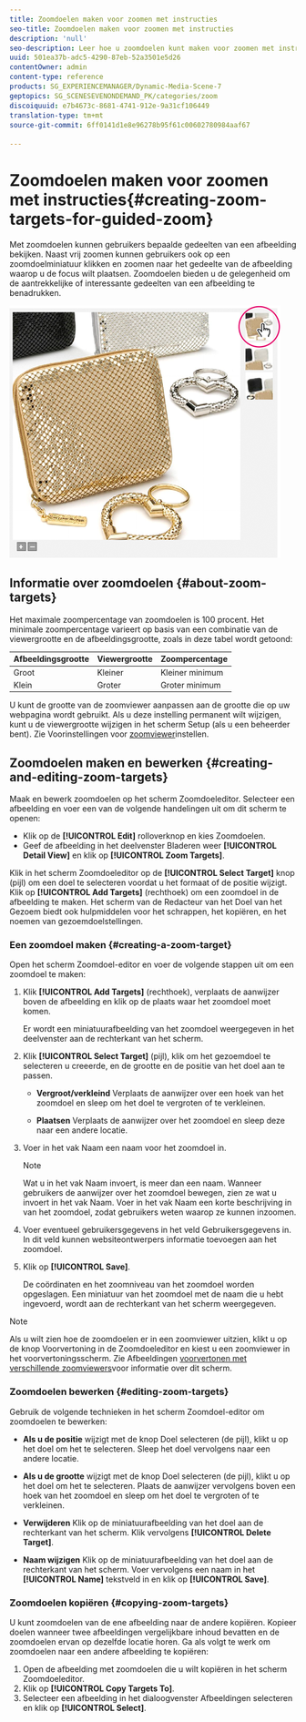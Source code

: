 ```yaml
---
title: Zoomdoelen maken voor zoomen met instructies
seo-title: Zoomdoelen maken voor zoomen met instructies
description: 'null'
seo-description: Leer hoe u zoomdoelen kunt maken voor zoomen met instructies.
uuid: 501ea37b-adc5-4290-87eb-52a3501e5d26
contentOwner: admin
content-type: reference
products: SG_EXPERIENCEMANAGER/Dynamic-Media-Scene-7
geptopics: SG_SCENESEVENONDEMAND_PK/categories/zoom
discoiquuid: e7b4673c-8681-4741-912e-9a31cf106449
translation-type: tm+mt
source-git-commit: 6ff0141d1e8e96278b95f61c00602780984aaf67

---
```



# Zoomdoelen maken voor zoomen met instructies{#creating-zoom-targets-for-guided-zoom}

Met zoomdoelen kunnen gebruikers bepaalde gedeelten van een afbeelding bekijken. Naast vrij zoomen kunnen gebruikers ook op een zoomdoelminiatuur klikken en zoomen naar het gedeelte van de afbeelding waarop u de focus wilt plaatsen. Zoomdoelen bieden u de gelegenheid om de aantrekkelijke of interessante gedeelten van een afbeelding te benadrukken.

![Zoomdoelen maken voor zoomen met instructies](/help/assets/zo_guided_zoom.png)

## Informatie over zoomdoelen {#about-zoom-targets}

Het maximale zoompercentage van zoomdoelen is 100 procent. Het minimale zoompercentage varieert op basis van een combinatie van de viewergrootte en de afbeeldingsgrootte, zoals in deze tabel wordt getoond:

| Afbeeldingsgrootte | Viewergrootte | Zoompercentage |
|--- |--- |--- |
| Groot | Kleiner | Kleiner minimum |
| Klein | Groter | Groter minimum |

U kunt de grootte van de zoomviewer aanpassen aan de grootte die op uw webpagina wordt gebruikt. Als u deze instelling permanent wilt wijzigen, kunt u de viewergrootte wijzigen in het scherm Setup (als u een beheerder bent). Zie Voorinstellingen voor [zoomviewer](setting-zoom-viewer-presets.md#setting_up_zoom_viewer_presets)instellen.

## Zoomdoelen maken en bewerken {#creating-and-editing-zoom-targets}

Maak en bewerk zoomdoelen op het scherm Zoomdoeleditor. Selecteer een afbeelding en voer een van de volgende handelingen uit om dit scherm te openen:

* Klik op de **[!UICONTROL Edit]** rolloverknop en kies Zoomdoelen.
* Geef de afbeelding in het deelvenster Bladeren weer **[!UICONTROL Detail View]** en klik op **[!UICONTROL Zoom Targets]**.

Klik in het scherm Zoomdoeleditor op de **[!UICONTROL Select Target]** knop (pijl) om een doel te selecteren voordat u het formaat of de positie wijzigt. Klik op **[!UICONTROL Add Targets]** (rechthoek) om een zoomdoel in de afbeelding te maken. Het scherm van de Redacteur van het Doel van het Gezoem biedt ook hulpmiddelen voor het schrappen, het kopiëren, en het noemen van gezoemdoelstellingen.

### Een zoomdoel maken {#creating-a-zoom-target}

Open het scherm Zoomdoel-editor en voer de volgende stappen uit om een zoomdoel te maken:

1. Klik **[!UICONTROL Add Targets]** (rechthoek), verplaats de aanwijzer boven de afbeelding en klik op de plaats waar het zoomdoel moet komen.

   Er wordt een miniatuurafbeelding van het zoomdoel weergegeven in het deelvenster aan de rechterkant van het scherm.

1. Klik **[!UICONTROL Select Target]** (pijl), klik om het gezoemdoel te selecteren u creeerde, en de grootte en de positie van het doel aan te passen.

   * **Vergroot/verkleind** Verplaats de aanwijzer over een hoek van het zoomdoel en sleep om het doel te vergroten of te verkleinen.

   * **Plaatsen** Verplaats de aanwijzer over het zoomdoel en sleep deze naar een andere locatie.

1. Voer in het vak Naam een naam voor het zoomdoel in.

   >[!NOTE]
   >
   >Wat u in het vak Naam invoert, is meer dan een naam. Wanneer gebruikers de aanwijzer over het zoomdoel bewegen, zien ze wat u invoert in het vak Naam. Voer in het vak Naam een korte beschrijving in van het zoomdoel, zodat gebruikers weten waarop ze kunnen inzoomen.

1. Voer eventueel gebruikersgegevens in het veld Gebruikersgegevens in. In dit veld kunnen websiteontwerpers informatie toevoegen aan het zoomdoel.
1. Klik op **[!UICONTROL Save]**.

   De coördinaten en het zoomniveau van het zoomdoel worden opgeslagen. Een miniatuur van het zoomdoel met de naam die u hebt ingevoerd, wordt aan de rechterkant van het scherm weergegeven.

>[!NOTE]
>
>Als u wilt zien hoe de zoomdoelen er in een zoomviewer uitzien, klikt u op de knop Voorvertoning in de Zoomdoeleditor en kiest u een zoomviewer in het voorvertoningsscherm. Zie Afbeeldingen [voorvertonen met verschillende zoomviewers](previewing-image-assets-different-zoom.md#previewing_image_assets_with_different_zoom_viewers)voor informatie over dit scherm.

### Zoomdoelen bewerken {#editing-zoom-targets}

Gebruik de volgende technieken in het scherm Zoomdoel-editor om zoomdoelen te bewerken:

* **Als u de positie** wijzigt met de knop Doel selecteren (de pijl), klikt u op het doel om het te selecteren. Sleep het doel vervolgens naar een andere locatie.

* **Als u de grootte** wijzigt met de knop Doel selecteren (de pijl), klikt u op het doel om het te selecteren. Plaats de aanwijzer vervolgens boven een hoek van het zoomdoel en sleep om het doel te vergroten of te verkleinen.

* **Verwijderen** Klik op de miniatuurafbeelding van het doel aan de rechterkant van het scherm. Klik vervolgens **[!UICONTROL Delete Target]**.

* **Naam wijzigen** Klik op de miniatuurafbeelding van het doel aan de rechterkant van het scherm. Voer vervolgens een naam in het **[!UICONTROL Name]** tekstveld in en klik op **[!UICONTROL Save]**.

### Zoomdoelen kopiëren {#copying-zoom-targets}

U kunt zoomdoelen van de ene afbeelding naar de andere kopiëren. Kopieer doelen wanneer twee afbeeldingen vergelijkbare inhoud bevatten en de zoomdoelen ervan op dezelfde locatie horen. Ga als volgt te werk om zoomdoelen naar een andere afbeelding te kopiëren:

1. Open de afbeelding met zoomdoelen die u wilt kopiëren in het scherm Zoomdoeleditor.
1. Klik op **[!UICONTROL Copy Targets To]**.
1. Selecteer een afbeelding in het dialoogvenster Afbeeldingen selecteren en klik op **[!UICONTROL Select]**.

